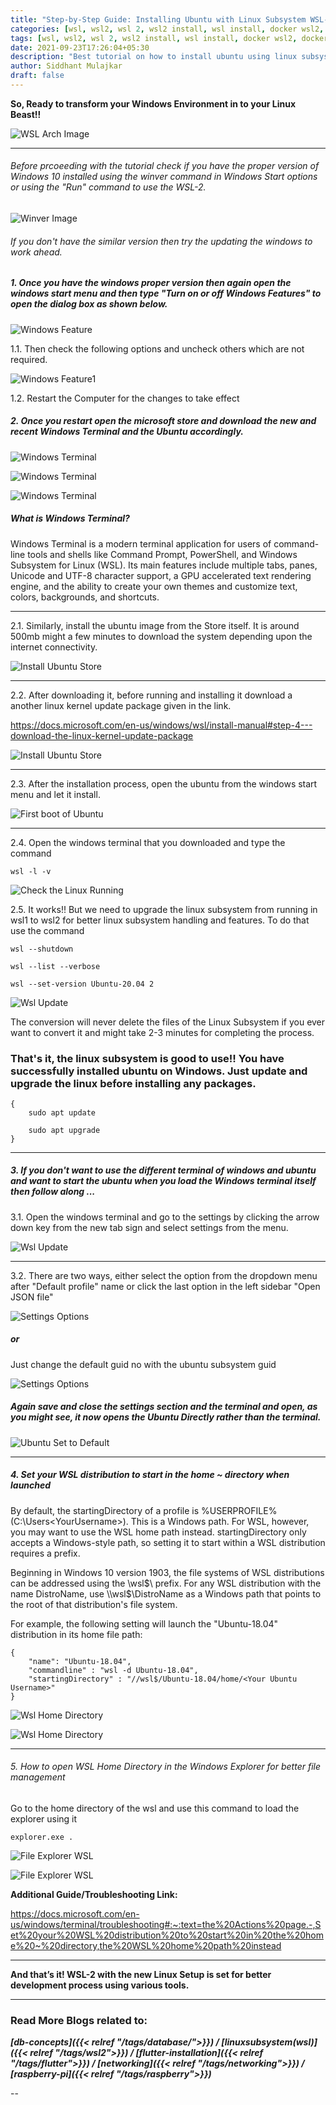 ```yaml
---
title: "Step-by-Step Guide: Installing Ubuntu with Linux Subsystem WSL-2 on Windows 10 for Hassle-free Setup"
categories: [wsl, wsl2, wsl 2, wsl2 install, wsl install, docker wsl2, docker desktop, windows wsl, windows subsystem for linux, windows10, ubuntu installation, guide, sidsblog]
tags: [wsl, wsl2, wsl 2, wsl2 install, wsl install, docker wsl2, docker desktop, windows wsl, windows subsystem for linux, windows10, ubuntu installation, guide, sidsblog]
date: 2021-09-23T17:26:04+05:30
description: "Best tutorial on how to install ubuntu using linux subsystem wsl2 on windows 10"
author: Siddhant Mulajkar
draft: false
---
```


**So, Ready to transform your Windows Environment in to your Linux Beast!!**

![WSL Arch Image](/images/windowswsl2/wslarch.png)


---


###### Before prcoeeding with the tutorial check if you have the proper version of Windows 10 installed using the winver command in Windows Start options or using the "Run" command to use the WSL-2.

![Winver Image](/images/windowswsl2/winverwindows.jpg)

###### If you don't have the similar version then try the updating the windows to work ahead.

##### 1.    Once you have the windows proper version then again open the windows start menu and then type "Turn on or off Windows Features" to open the dialog box as shown below.

![Windows Feature](/images/windowswsl2/windowsfeatures.png)

1.1.    Then check the following options and uncheck others which are not required. 

![Windows Feature1](/images/windowswsl2/windowsfeatures1.png)  

1.2.    Restart the Computer for the changes to take effect

##### 2.    Once you restart open the microsoft store and download the new and recent Windows Terminal and the Ubuntu accordingly.

![Windows Terminal](/images/windowswsl2/windowsterminal1.png) 

![Windows Terminal](/images/windowswsl2/windowsterminal.png)


![Windows Terminal](/images/windowswsl2/windowster2.jpeg)

##### What is Windows Terminal?

Windows Terminal is a modern terminal application for users of command-line tools and shells like Command Prompt, PowerShell, and Windows Subsystem for Linux (WSL). Its main features include multiple tabs, panes, Unicode and UTF-8 character support, a GPU accelerated text rendering engine, and the ability to create your own themes and customize text, colors, backgrounds, and shortcuts.

---

2.1.    Similarly, install the ubuntu image from the Store itself. It is around 500mb might a few minutes to download the system depending upon the internet connectivity.

![Install Ubuntu Store](/images/windowswsl2/ubuntudownload1.png)

---

2.2.    After downloading it, before running and installing it download a another linux kernel update package given in the link.

https://docs.microsoft.com/en-us/windows/wsl/install-manual#step-4---download-the-linux-kernel-update-package

![Install Ubuntu Store](/images/windowswsl2/ifubuntugiveserrordownloadswsl.png)

---

2.3.    After the installation process, open the ubuntu from the windows start menu and let it install.

![First boot of Ubuntu](/images/windowswsl2/ubuntufirstboot.png)

---

2.4.    Open the windows terminal that you downloaded and type the command

```
wsl -l -v
```

![Check the Linux Running](/images/windowswsl2/ifeverythingbootsproperly.png)

2.5.    It works!! But we need to upgrade the linux subsystem from running in wsl1 to wsl2 for better linux subsystem handling and features. To do that use the command

```
wsl --shutdown
```

```
wsl --list --verbose
```

```
wsl --set-version Ubuntu-20.04 2
```

![Wsl Update](/images/windowswsl2/wsl1towsl2upgrade.png)

The conversion will never delete the files of the Linux Subsystem if you ever want to convert it and might take 2-3 minutes for completing the process.

### That's it, the linux subsystem is good to use!! You have successfully installed ubuntu on Windows. Just update and upgrade the linux before installing any packages.

```
{
    sudo apt update 

    sudo apt upgrade
}
```
---

##### 3.    If you don't want to use the different terminal of windows and ubuntu and want to start the ubuntu when you load the Windows terminal itself then follow along ...

3.1.    Open the windows terminal and go to the settings by clicking the arrow down key from the new tab sign and select settings from the menu.

![Wsl Update](/images/windowswsl2/newterminalsettings.png)

---

3.2.    There are two ways, either select the option from the dropdown menu after "Default profile" name or click the last option in the left sidebar "Open JSON file"

![Settings Options](/images/windowswsl2/needtochangewithubuntu1.png)

##### or

Just change the default guid no with the ubuntu subsystem guid
 
![Settings Options](/images/windowswsl2/needtochangewithubuntu.png)

##### Again save and close the settings section and the terminal and open, as you might see, it now opens the Ubuntu Directly rather than the terminal.

![Ubuntu Set to Default](/images/windowswsl2/oncechangewithubuntu1.png)

---

##### 4.    Set your WSL distribution to start in the home ~ directory when launched

By default, the startingDirectory of a profile is %USERPROFILE% (C:\Users\<YourUsername>). This is a Windows path. For WSL, however, you may want to use the WSL home path instead. startingDirectory only accepts a Windows-style path, so setting it to start within a WSL distribution requires a prefix.

Beginning in Windows 10 version 1903, the file systems of WSL distributions can be addressed using the \\wsl$\ prefix. For any WSL distribution with the name DistroName, use \\wsl$\DistroName as a Windows path that points to the root of that distribution's file system.

For example, the following setting will launch the "Ubuntu-18.04" distribution in its home file path:

```
{
    "name": "Ubuntu-18.04",
    "commandline" : "wsl -d Ubuntu-18.04",
    "startingDirectory" : "//wsl$/Ubuntu-18.04/home/<Your Ubuntu Username>"
}
```

![Wsl Home Directory](/images/windowswsl2/wslhomedir.png)


![Wsl Home Directory](/images/windowswsl2/wslhomedir1.png)

---


###### 5.   How to open WSL Home Directory in the Windows Explorer for better file management

Go to the home directory of the wsl and use this command to load the explorer using it

```
explorer.exe .
```

![File Explorer WSL](/images/windowswsl2/explorer.png)

![File Explorer WSL](/images/windowswsl2/explorer1.png)


**Additional Guide/Troubleshooting Link:**

https://docs.microsoft.com/en-us/windows/terminal/troubleshooting#:~:text=the%20Actions%20page.-,Set%20your%20WSL%20distribution%20to%20start%20in%20the%20home%20~%20directory,the%20WSL%20home%20path%20instead


---

**And that’s it! WSL-2 with the new Linux Setup is set for better development process using various tools.**

---

### Read More Blogs related to:

***[db-concepts]({{< relref "/tags/database/">}}) / [linuxsubsystem(wsl)]({{< relref "/tags/wsl2">}}) / [flutter-installation]({{< relref "/tags/flutter">}}) / [networking]({{< relref "/tags/networking">}}) / [raspberry-pi]({{< relref "/tags/raspberry">}})***

--